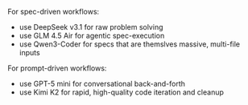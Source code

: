 For spec-driven workflows:
- use DeepSeek v3.1 for raw problem solving
- use GLM 4.5 Air for agentic spec-execution
- use Qwen3-Coder for specs that are themslves massive, multi-file inputs

For prompt-driven workflows:
- use GPT-5 mini for conversational back-and-forth
- use Kimi K2 for rapid, high-quality code iteration and cleanup
